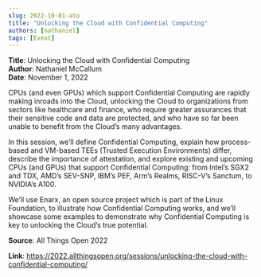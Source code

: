 ```yaml
---
slug: 2022-10-01-ato
title: "Unlocking the Cloud with Confidential Computing"  
authors: [nathaniel]
tags: [Event]
---
```


**Title**: Unlocking the Cloud with Confidential Computing    
**Author**: Nathaniel McCallum  
**Date**: November 1, 2022   

CPUs (and even GPUs) which support Confidential Computing are rapidly making inroads into the Cloud, unlocking the Cloud to organizations from sectors like healthcare and finance, who require greater assurances that their sensitive code and data are protected, and who have so far been unable to benefit from the Cloud’s many advantages.

In this session, we’ll define Confidential Computing, explain how process-based and VM-based TEEs (Trusted Execution Environments) differ, describe the importance of attestation, and explore existing and upcoming CPUs (and GPUs) that support Confidential Computing: from Intel’s SGX2 and TDX, AMD’s SEV-SNP, IBM’s PEF, Arm’s Realms, RISC-V’s Sanctum, to NVIDIA’s A100.

We’ll use Enarx, an open source project which is part of the Linux Foundation, to illustrate how Confidential Computing works, and we’ll showcase some examples to demonstrate why Confidential Computing is key to unlocking the Cloud’s true potential.


**Source**: All Things Open 2022

**Link**: https://2022.allthingsopen.org/sessions/unlocking-the-cloud-with-confidential-computing/
